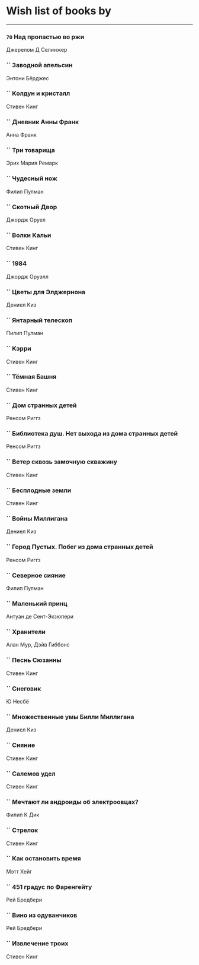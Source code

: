 # Wish list of books by [](https://plus.google.com/u/0/106033731903118559839/)
---

### `70` Над пропастью во ржи
Джерелом Д Селинжер

### `` Заводной апельсин
Энтони Бёрджес

### `` Колдун и кристалл
Стивен Кинг

### `` Дневник Анны Франк
Анна Франк

### `` Три товарища
Эрих Мария Ремарк

### `` Чудесный нож
Филип Пулман

### `` Скотный Двор
Джордж Оруел

### `` Волки Кальи
Стивен Кинг

### `` 1984
Джордж Оруэлл

### `` Цветы для Элджернона
Дениел Киз

### `` Янтарный телескоп
Пилип Пулман

### `` Кэрри
Стивен Кинг

### `` Тёмная Башня
Стивен Кинг

### `` Дом странных детей
Ренсом Риггз

### `` Библиотека душ. Нет выхода из дома странных детей
Ренсом Риггз

### `` Ветер сквозь замочную скважину
Стивен Кинг

### `` Бесплодные земли
Стивен Кинг

### `` Войны Миллигана
Дениел Киз

### `` Город Пустых. Побег из дома странных детей
Ренсом Риггз

### `` Северное сияние
Филип Пулман

### `` Маленький принц
Антуан де Сент-Экзюпери

### `` Хранители
Алан Мур, Дэйв Гиббонс

### `` Песнь Сюзанны
Стивен Кинг

### `` Снеговик
Ю Несбё

### `` Множественные умы Билли Миллигана
Дениел Киз

### `` Сияние
Стивен Кинг

### `` Салемов удел
Стивен Кинг

### `` Мечтают ли андроиды об электроовцах?
Филип К Дик

### `` Стрелок
Стивен Кинг

### `` Как остановить время
Мэтт Хейг

### `` 451 градус по Фаренгейту
Рей Бредбери

### `` Вино из одуванчиков
Рей Бредбери

### `` Извлечение троих
Стивен Кинг

